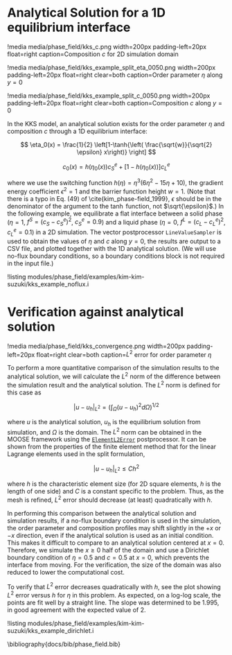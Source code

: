 # Analytical Solution for a 1D equilibrium interface

!media media/phase_field/kks_c.png width=200px padding-left=20px float=right caption=Composition $c$ for 2D simulation domain

!media media/phase_field/kks_example_split_eta_0050.png width=200px padding-left=20px float=right clear=both caption=Order parameter $\eta$ along $y=0$

!media media/phase_field/kks_example_split_c_0050.png width=200px padding-left=20px float=right clear=both caption=Composition $c$ along $y=0$

In the KKS model, an analytical solution exists for the order parameter $\eta$
and composition $c$ through a 1D equilibrium interface:

$$
\eta_0(x) = \frac{1}{2} \left[1-\tanh{\left( \frac{\sqrt{w}}{\sqrt{2} \epsilon} x\right)} \right]
$$

$$
c_0(x) =  h(\eta_0(x))c_S^e + [1-h(\eta_0(x))]c_L^e
$$

where we use the switching function $h(\eta) = \eta^3(6\eta^2-15\eta+10)$, the
gradient energy coefficient $\epsilon^2 = 1$ and the barrier function height $w=1$.
(Note that there is a typo in Eq. (49) of \cite{kim_phase-field_1999}, $\epsilon$ should be in the
denominator of the argument to the $\tanh$ function, not $\sqrt{\epsilon}$.) In
the following example, we equilibrate a flat interface between a solid phase
($\eta = 1$, $f^S = (c_S-c_S^e)^2$, $c_S^e = 0.9$) and a liquid phase
($\eta = 0$, $f^L = (c_L-c_L^e)^2$, $c_L^e = 0.1$) in a 2D simulation. The vector
postprocessor `LineValueSampler` is used to obtain the values of $\eta$ and $c$
along $y=0$, the results are output to a CSV file, and plotted together with the
1D analytical solution. (We will use no-flux boundary conditions, so a boundary
conditions block is not required in the input file.)

!listing modules/phase_field/examples/kim-kim-suzuki/kks_example_noflux.i

# Verification against analytical solution

!media media/phase_field/kks_convergence.png width=200px padding-left=20px float=right clear=both caption=$L^2$ error for order parameter $\eta$

To perform a more quantitative comparison of the simulation results to the analytical
solution, we will calculate the $L^2$ norm of the difference between the simulation
result and the analytical solution. The $L^2$ norm is defined for this case as

$$
\left|u - u_h\right|_{L^2} = \left( \int_\Omega (u - u_h)^2 d\Omega \right)^{1/2}
$$

where $u$ is the analytical solution, $u_h$ is the equilibrium solution from
simulation, and $\Omega$ is the domain. The $L^2$ norm can be obtained in the
MOOSE framework using the [`ElementL2Error`](Postprocessors/framework/ElementL2Error.md) postprocessor. It can be shown from
the properties of the finite element method that for the linear Lagrange elements
used in the split formulation,

$$
|u - u_h|_{L^2} \le Ch^2
$$

where $h$ is the characteristic element size (for 2D square elements, $h$ is the
length of one side) and $C$ is a constant specific to the problem. Thus, as the
mesh is refined, $L^2$ error should decrease (at least) quadratically with $h$.

In performing this comparison between the analytical solution and simulation results,
if a no-flux boundary condition is used in the simulation, the order parameter and
composition profiles may shift slightly in the $+x$ or $-x$ direction, even if the
analytical solution is used as an initial condition. This makes it difficult to
compare to an analytical solution centered at $x=0$. Therefore, we simulate the
$x \ge 0$ half of the domain and use a Dirichlet boundary condition of $\eta=0.5$
and $c=0.5$ at $x=0$, which prevents the interface from moving. For the verification,
the size of the domain was also reduced to lower the computational cost.

To verify that $L^2$ error decreases quadratically with $h$, see the plot showing
$L^2$ error versus $h$ for $\eta$ in this problem. As expected, on a log-log scale,
the points are fit well by a straight line. The slope was determined to be 1.995,
in good agreement with the expected value of 2.

!listing modules/phase_field/examples/kim-kim-suzuki/kks_example_dirichlet.i

\bibliography{docs/bib/phase_field.bib}
